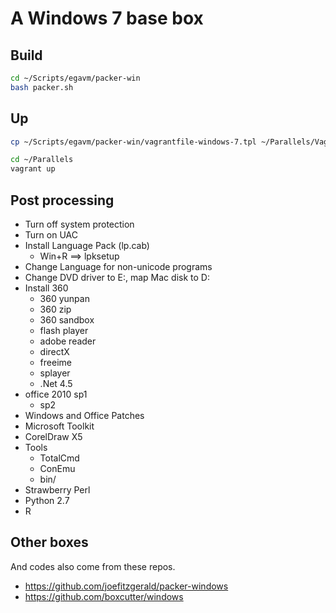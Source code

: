 # A Windows 7 base box

## Build

```bash
cd ~/Scripts/egavm/packer-win
bash packer.sh
```

## Up

```bash
cp ~/Scripts/egavm/packer-win/vagrantfile-windows-7.tpl ~/Parallels/Vagrantfile

cd ~/Parallels
vagrant up
```

## Post processing

* Turn off system protection
* Turn on UAC
* Install Language Pack (lp.cab)
    * Win+R ==> lpksetup
* Change Language for non-unicode programs
* Change DVD driver to E:, map Mac disk to D:
* Install 360
    * 360 yunpan
    * 360 zip
    * 360 sandbox
    * flash player
    * adobe reader
    * directX
    * freeime
    * splayer
    * .Net 4.5
* office 2010 sp1
    * sp2
* Windows and Office Patches
* Microsoft Toolkit
* CorelDraw X5
* Tools
    * TotalCmd
    * ConEmu
    * bin/
* Strawberry Perl
* Python 2.7
* R

## Other boxes

And codes also come from these repos.

* https://github.com/joefitzgerald/packer-windows
* https://github.com/boxcutter/windows

